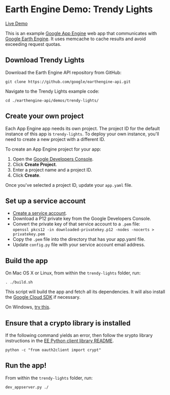 Earth Engine Demo: Trendy Lights
================================

[Live Demo](https://trendy-lights-dot-ee-demos.appspot.com)

This is an example [Google App Engine](https://cloud.google.com/appengine/docs)
web app that communicates with [Google Earth Engine](https://earthengine.google.org).
It uses memcache to cache results and avoid exceeding request quotas.


Download Trendy Lights
----------------------

Download the Earth Engine API repository from GitHub:

    git clone https://github.com/google/earthengine-api.git

Navigate to the Trendy Lights example code:

    cd ./earthengine-api/demos/trendy-lights/


Create your own project
-----------------------

Each App Engine app needs its own project. The project ID for
the default instance of this app is `trendy-lights`. To deploy
your own instance, you'll need to create a new project with a
different ID.

To create an App Engine project for your app:

1. Open the [Google Developers Console](https://console.developers.google.com).
2. Click **Create Project**.
3. Enter a project name and a project ID.
4. Click **Create**.

Once you've selected a project ID, update your `app.yaml` file.


Set up a service account
------------------------

- [Create a service account](https://developers.google.com/earth-engine/service_account).
- Download a P12 private key from the Google Developers Console.
- Convert the private key of that service account to a `.pem` file:  
  `openssl pkcs12 -in downloaded-privatekey.p12 -nodes -nocerts > privatekey.pem`
- Copy the `.pem` file into the directory that has your app.yaml file.
- Update `config.py` file with your service account email address.


Build the app
-------------

On Mac OS X or Linux, from within the `trendy-lights` folder, run:

    . ./build.sh

This script will build the app and fetch all its dependencies.  It will also
install the [Google Cloud SDK](https://cloud.google.com/sdk/) if necessary.

On Windows, [try this](https://groups.google.com/d/msg/google-earth-engine-developers/aL5ufRsiWlA/s0dvAri0SGoJ).


Ensure that a crypto library is installed
-----------------------------------------

If the following command yields an error, then follow the srypto library
instructions in the [EE Python client library README](/python/README.md).

    python -c "from oauth2client import crypt"


Run the app!
------------

From within the `trendy-lights` folder, run:

    dev_appserver.py ./
